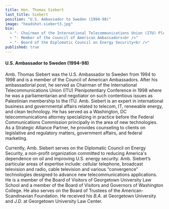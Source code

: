 ```yaml
---
title: Hon. Thomas Siebert
last_title: Siebert
position: "U.S. Ambassador to Sweden (1994-98)"
image: "headshot-siebert3.jpg"
bio: 
  - "- Chairman of the International Telecommunications Union (ITU) Plenipotentiary Conference (1998)<br />"
  - "- Member of the Council of American Ambassadors<br />"
  - "- Board of the Diplomatic Council on Energy Security<br />"
published: true
---
```


#### U.S. Ambassador to Sweden (1994-98)
Amb. Thomas Siebert was the U.S. Ambassador to Sweden from 1994 to 1998 and is a member of the Council of American Ambassadors. After his ambassadorial post, he served as Chairman of the International Telecommunications Union (ITU) Plenipotentiary Conference in 1998 where he was a parliamentarian and negotiator on such contentious issues as Palestinian membership to the ITU. Amb. Siebert is an expert in international business and governmental affairs related to telecom, IT, renewable energy, and clean technology. He has served as a Washington, DC telecommunications attorney specializing in practice before the Federal Communications Commission principally in the area of new technologies. As a Strategic Alliance Partner, he provides counseling to clients on legislative and regulatory matters, government affairs, and federal marketing. 

Currently, Amb. Siebert serves on the Diplomatic Council on Energy Security, a non-profit organization committed to reducing America's dependence on oil and improving U.S. energy security. Amb. Siebert’s particular areas of expertise include: cellular telephone, broadcast television and radio, cable television and various “convergence” technologies designed to advance new telecommunications applications. He is a member of the Board of Visitors of Georgetown University Law School and a member of the Board of Visitors and Governors of Washington College. He also serves on the Board of Trustees of the American-Scandinavian Foundation. He received his _B.A._ at Georgetown University and _J.D._ at Georgetown University Law Center.
